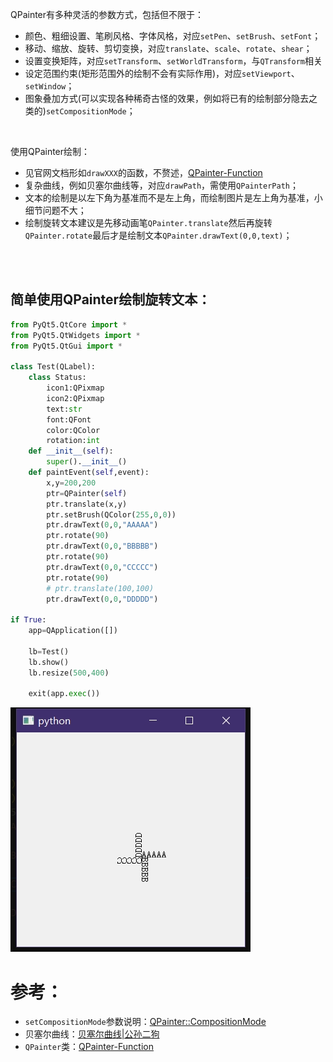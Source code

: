 

QPainter有多种灵活的参数方式，包括但不限于：
- 颜色、粗细设置、笔刷风格、字体风格，对应``setPen``、``setBrush``、``setFont``；
- 移动、缩放、旋转、剪切变换，对应``translate``、``scale``、``rotate``、``shear``；
- 设置变换矩阵，对应``setTransform``、``setWorldTransform``，与``QTransform``相关
- 设定范围约束(矩形范围外的绘制不会有实际作用)，对应``setViewport``、``setWindow``；
- 图象叠加方式(可以实现各种稀奇古怪的效果，例如将已有的绘制部分隐去之类的)``setCompositionMode``；



<br>


使用QPainter绘制：
- 见官网文档形如``drawXXX``的函数，不赘述，[QPainter-Function](https://doc.qt.io/qt-6/qpainter.html#public-functions)
- 复杂曲线，例如贝塞尔曲线等，对应``drawPath``，需使用``QPainterPath``；
- 文本的绘制是以左下角为基准而不是左上角，而绘制图片是左上角为基准，小细节问题不大；
- 绘制旋转文本建议是先移动画笔``QPainter.translate``然后再旋转``QPainter.rotate``最后才是绘制文本``QPainter.drawText(0,0,text)``；


<br>
<br>


## 简单使用QPainter绘制旋转文本：
```py
from PyQt5.QtCore import *
from PyQt5.QtWidgets import *
from PyQt5.QtGui import *

class Test(QLabel):
	class Status:
		icon1:QPixmap
		icon2:QPixmap
		text:str
		font:QFont
		color:QColor
		rotation:int
	def __init__(self):
		super().__init__()
	def paintEvent(self,event):
		x,y=200,200
		ptr=QPainter(self)
		ptr.translate(x,y)
		ptr.setBrush(QColor(255,0,0))
		ptr.drawText(0,0,"AAAAA")
		ptr.rotate(90)
		ptr.drawText(0,0,"BBBBB")
		ptr.rotate(90)
		ptr.drawText(0,0,"CCCCC")
		ptr.rotate(90)
		# ptr.translate(100,100)
		ptr.drawText(0,0,"DDDDD")

if True:
	app=QApplication([])

	lb=Test()
	lb.show()
	lb.resize(500,400)

	exit(app.exec())
```

![Preview-1](./Preview-1.png)


# 参考：
- ``setCompositionMode``参数说明：[QPainter::CompositionMode](https://doc.qt.io/qt-6/qpainter.html#CompositionMode-enum)
- 贝塞尔曲线：[贝塞尔曲线|公孙二狗](https://qtdebug.com/qtbook-paint-bezier/)
- ``QPainter``类：[QPainter-Function](https://doc.qt.io/qt-6/qpainter.html#public-functions)




